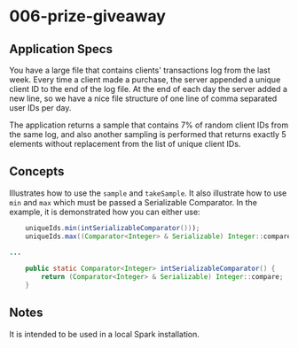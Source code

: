 # 006-prize-giveaway


## Application Specs
You have a large file that contains clients' transactions log from the last week. Every time a client made a purchase, the server appended a unique client ID to the end of the log file.
At the end of each day the server added a new line, so we have a nice file structure of one line of comma separated user IDs per day.

The application returns a sample that contains 7% of random client IDs from the same log, and also another sampling is performed that returns exactly 5 elements without replacement from the list of unique client IDs.


## Concepts
Illustrates how to use the `sample` and `takeSample`.
It also illustrate how to use `min` and `max` which must be passed a Serializable Comparator. In the example, it is demonstrated how you can either use:
```java
    uniqueIds.min(intSerializableComparator()));
    uniqueIds.max((Comparator<Integer> & Serializable) Integer::compare));         

...
    
    public static Comparator<Integer> intSerializableComparator() {
        return (Comparator<Integer> & Serializable) Integer::compare;
    }
```


## Notes
It is intended to be used in a local Spark installation.
